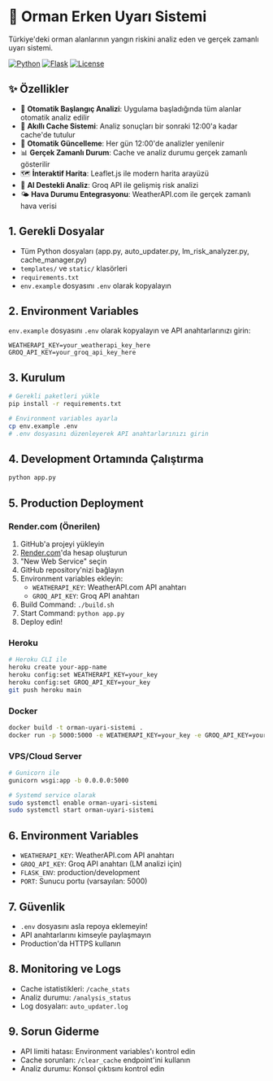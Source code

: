 # 🌲 Orman Erken Uyarı Sistemi

Türkiye'deki orman alanlarının yangın riskini analiz eden ve gerçek zamanlı uyarı sistemi.

[![Python](https://img.shields.io/badge/Python-3.11+-blue.svg)](https://python.org)
[![Flask](https://img.shields.io/badge/Flask-2.3.3-green.svg)](https://flask.palletsprojects.com)
[![License](https://img.shields.io/badge/License-MIT-yellow.svg)](LICENSE)

## ✨ Özellikler

- 🚀 **Otomatik Başlangıç Analizi**: Uygulama başladığında tüm alanlar otomatik analiz edilir
- 💾 **Akıllı Cache Sistemi**: Analiz sonuçları bir sonraki 12:00'a kadar cache'de tutulur
- 🔄 **Otomatik Güncelleme**: Her gün 12:00'de analizler yenilenir
- 📊 **Gerçek Zamanlı Durum**: Cache ve analiz durumu gerçek zamanlı gösterilir
- 🗺️ **İnteraktif Harita**: Leaflet.js ile modern harita arayüzü
- 🤖 **AI Destekli Analiz**: Groq API ile gelişmiş risk analizi
- 🌤️ **Hava Durumu Entegrasyonu**: WeatherAPI.com ile gerçek zamanlı hava verisi

## 1. Gerekli Dosyalar
- Tüm Python dosyaları (app.py, auto_updater.py, lm_risk_analyzer.py, cache_manager.py)
- `templates/` ve `static/` klasörleri
- `requirements.txt`
- `env.example` dosyasını `.env` olarak kopyalayın

## 2. Environment Variables
`env.example` dosyasını `.env` olarak kopyalayın ve API anahtarlarınızı girin:
```
WEATHERAPI_KEY=your_weatherapi_key_here
GROQ_API_KEY=your_groq_api_key_here
```

## 3. Kurulum
```bash
# Gerekli paketleri yükle
pip install -r requirements.txt

# Environment variables ayarla
cp env.example .env
# .env dosyasını düzenleyerek API anahtarlarınızı girin
```

## 4. Development Ortamında Çalıştırma
```bash
python app.py
```

## 5. Production Deployment

### Render.com (Önerilen)
1. GitHub'a projeyi yükleyin
2. [Render.com](https://render.com)'da hesap oluşturun
3. "New Web Service" seçin
4. GitHub repository'nizi bağlayın
5. Environment variables ekleyin:
   - `WEATHERAPI_KEY`: WeatherAPI.com API anahtarı
   - `GROQ_API_KEY`: Groq API anahtarı
6. Build Command: `./build.sh`
7. Start Command: `python app.py`
8. Deploy edin!

### Heroku
```bash
# Heroku CLI ile
heroku create your-app-name
heroku config:set WEATHERAPI_KEY=your_key
heroku config:set GROQ_API_KEY=your_key
git push heroku main
```

### Docker
```bash
docker build -t orman-uyari-sistemi .
docker run -p 5000:5000 -e WEATHERAPI_KEY=your_key -e GROQ_API_KEY=your_key orman-uyari-sistemi
```

### VPS/Cloud Server
```bash
# Gunicorn ile
gunicorn wsgi:app -b 0.0.0.0:5000

# Systemd service olarak
sudo systemctl enable orman-uyari-sistemi
sudo systemctl start orman-uyari-sistemi
```

## 6. Environment Variables
- `WEATHERAPI_KEY`: WeatherAPI.com API anahtarı
- `GROQ_API_KEY`: Groq API anahtarı (LM analizi için)
- `FLASK_ENV`: production/development
- `PORT`: Sunucu portu (varsayılan: 5000)

## 7. Güvenlik
- `.env` dosyasını asla repoya eklemeyin!
- API anahtarlarını kimseyle paylaşmayın
- Production'da HTTPS kullanın

## 8. Monitoring ve Logs
- Cache istatistikleri: `/cache_stats`
- Analiz durumu: `/analysis_status`
- Log dosyaları: `auto_updater.log`

## 9. Sorun Giderme
- API limiti hatası: Environment variables'ı kontrol edin
- Cache sorunları: `/clear_cache` endpoint'ini kullanın
- Analiz durumu: Konsol çıktısını kontrol edin 
